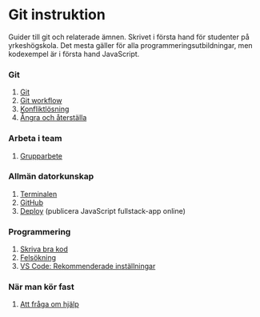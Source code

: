 # Git instruktion
Guider till git och relaterade ämnen. Skrivet i första hand för studenter på yrkeshögskola. Det mesta gäller för alla programmeringsutbildningar, men kodexempel är i första hand JavaScript.

### Git
1. [Git](md/git.md#git)
1. [Git workflow](md/git-workflow.md#git)
1. [Konfliktlösning](md/git-merge.md#git)
1. [Ångra och återställa](md/git-undo.md#ångra-och-återställa)

### Arbeta i team
1. [Grupparbete](md/group.md#grupparbete)

### Allmän datorkunskap
1. [Terminalen](md/terminalen.md#terminalen)
1. [GitHub](md/github.md#att-arbeta-med-frontend)
1. [Deploy](md/deploy.md#deploy) (publicera JavaScript fullstack-app online)

### Programmering
1. [Skriva bra kod](md/write-good-code.md#att-skriva-bra-kod)
1. [Felsökning](md/find-errors.md#fel-i-koden)
1. [VS Code: Rekommenderade inställningar](md/vscode-settings.md#vs-code-rekommenderade-inställningar)

### När man kör fast
1. [Att fråga om hjälp](md/get-help.md#be-om-hjälp)
